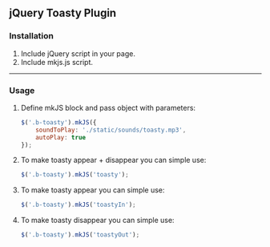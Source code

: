 ## jQuery Toasty Plugin

### Installation

1. Include jQuery script in your page.
2. Include mkjs.js script.

----

### Usage

1. Define mkJS block and pass object with parameters:
    ```javascript
    $('.b-toasty').mkJS({
        soundToPlay: './static/sounds/toasty.mp3',
        autoPlay: true
    });
    ```

2. To make toasty appear + disappear you can simple use:
    ```javascript
    $('.b-toasty').mkJS('toasty');
    ```

3. To make toasty appear you can simple use:
    ```javascript
    $('.b-toasty').mkJS('toastyIn');
    ```

4. To make toasty disappear you can simple use:
    ```javascript
    $('.b-toasty').mkJS('toastyOut');
    ```